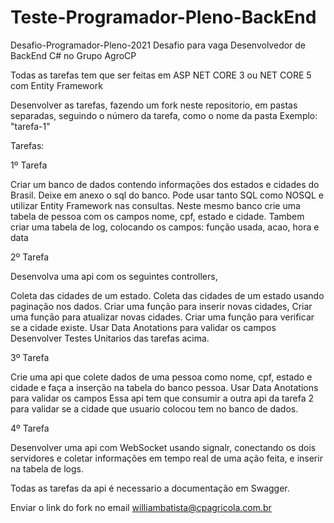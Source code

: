 # Teste-Programador-Pleno-BackEnd

Desafio-Programador-Pleno-2021
Desafio para vaga Desenvolvedor de BackEnd C# no Grupo AgroCP

Todas as tarefas tem que ser feitas em ASP NET CORE 3 ou NET CORE 5 com Entity Framework

Desenvolver as tarefas, fazendo um fork neste repositorio, em pastas separadas, seguindo o número da tarefa, como o nome da pasta Exemplo: "tarefa-1"

Tarefas:

1º Tarefa 

Criar um banco de dados contendo informações dos estados e cidades do Brasil. Deixe em anexo o sql do banco. Pode usar tanto SQL como NOSQL e utilizar Entity Framework nas consultas.
Neste mesmo banco crie uma tabela de pessoa com os campos nome, cpf, estado e cidade.
Tambem criar uma tabela de log, colocando os campos:  função usada, acao, hora e data


2º Tarefa

Desenvolva uma api com os seguintes controllers,

Coleta das cidades de um estado.
Coleta das cidades de um estado usando paginação nos dados.
Criar uma função para inserir novas cidades,
Criar uma função para atualizar novas cidades.
Criar uma função para verificar se a cidade existe.
Usar Data Anotations para validar os campos
Desenvolver Testes Unitarios das tarefas acima.

3º Tarefa

Crie uma api que colete dados de uma pessoa como nome, cpf, estado e cidade e faça a inserção na tabela do banco pessoa.
Usar Data Anotations para validar os campos
Essa api tem que consumir a outra api da tarefa 2 para validar se a cidade que usuario colocou tem no banco de dados.

4º Tarefa 

Desenvolver uma api com WebSocket usando signalr, conectando os dois servidores e coletar informações em tempo real de uma ação feita, e inserir na tabela de logs.


Todas as tarefas da api é necessario a documentação em Swagger.

Enviar o link do fork no email williambatista@cpagricola.com.br
